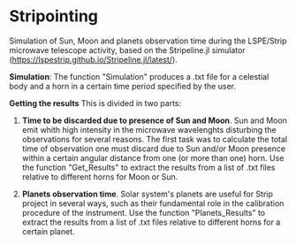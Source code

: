 # Stripointing
Simulation of Sun, Moon and planets observation time during the LSPE/Strip microwave telescope activity, based on the Stripeline.jl simulator (https://lspestrip.github.io/Stripeline.jl/latest/).

**Simulation**:
The function "Simulation" produces a .txt file for a celestial body and a horn in a certain time period specified by the user.

**Getting the results**
This is divided in two parts:
1) **Time to be discarded due to presence of Sun and Moon**. Sun and Moon emit whith high intensity in the microwave wavelenghts disturbing the observations for several reasons. The first task was to calculate the total time of observation one must discard due to Sun and/or Moon presence within a certain angular distance from one (or more than one) horn.
Use the function "Get_Results" to extract the results from a list of .txt files relative to different horns for Moon or Sun. 

2) **Planets observation time**. Solar system's planets are useful for Strip project in several ways, such as their fundamental role in the calibration procedure of the instrument. Use the function "Planets_Results" to extract the results from a list of .txt files relative to different horns for a certain planet.

